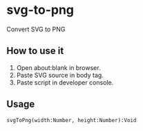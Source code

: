 # svg-to-png
Convert SVG to PNG

## How to use it
1. Open about:blank in browser.
2. Paste SVG source in body tag.
3. Paste script in developer console.

## Usage
```
svgToPng(width:Number, height:Number):Void
```
